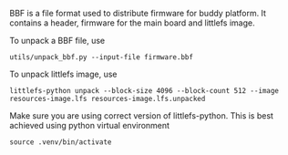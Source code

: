 BBF is a file format used to distribute firmware for buddy platform.
It contains a header, firmware for the main board and littlefs image.

To unpack a BBF file, use
```
utils/unpack_bbf.py --input-file firmware.bbf
```

To unpack littlefs image, use
```
littlefs-python unpack --block-size 4096 --block-count 512 --image resources-image.lfs resources-image.lfs.unpacked
```

Make sure you are using correct version of littlefs-python.
This is best achieved using python virtual environment
```
source .venv/bin/activate
```
